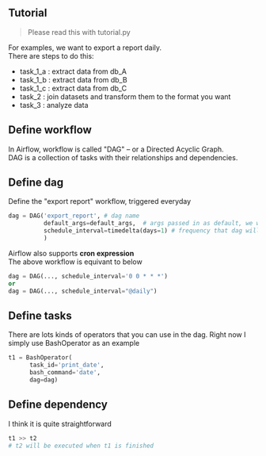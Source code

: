 Tutorial
------------
> Please read this with tutorial.py

For examples, we want to export a report daily.
<br>
There are steps to do this:
- task_1_a : extract data from db_A
- task_1_b : extract data from db_B
- task_1_c : extract data from db_C
- task_2 : join datasets and transform them to the format you want
- task_3 : analyze data


Define workflow
------------
In Airflow, workflow is called "DAG" – or a Directed Acyclic Graph.
<br>
DAG is a collection of tasks with their relationships and dependencies.


Define dag
------------
Define the "export report" workflow, triggered everyday
```python
dag = DAG('export_report', # dag name
          default_args=default_args,  # args passed in as default, we will dive into them later
          schedule_interval=timedelta(days=1) # frequency that dag will be executed
          )
```
Airflow also supports **cron expression**
<br>
The above workflow is equivant to below
```python
dag = DAG(..., schedule_interval='0 0 * * *')
or
dag = DAG(..., schedule_interval="@daily")
```


Define tasks
------------
There are lots kinds of operators that you can use in the dag.
Right now I simply use BashOperator as an example
```python
t1 = BashOperator(
      task_id='print_date',
      bash_command='date',
      dag=dag)
```

Define dependency
------------
I think it is quite straightforward
```python
t1 >> t2
# t2 will be executed when t1 is finished
```
